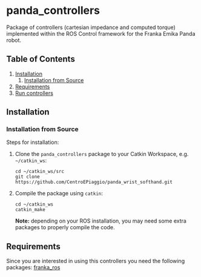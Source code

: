 # panda_controllers

Package of controllers (cartesian impedance and computed torque) implemented within the ROS Control framework for the Franka Emika Panda robot.

## Table of Contents
1. [Installation](#markdown-header-installation)
   1. [Installation from Source](#markdown-header-from-source)
1. [Requirements](#markdown-header-requirements)
1. [Run controllers](#markdown-header-overviews)

## Installation
### Installation from Source

Steps for installation:

1. Clone the `panda_controllers` package to your Catkin Workspace, e.g. `~/catkin_ws`:
   ```
   cd ~/catkin_ws/src
   git clone https://github.com/CentroEPiaggio/panda_wrist_softhand.git 
   ```

1. Compile the package using `catkin`:
   ```
   cd ~/catkin_ws
   catkin_make
   ```
   **Note:** depending on your ROS installation, you may need some extra packages to properly compile the code.
   
## Requirements 
Since you are interested in using this controllers you need the following packages: [franka_ros](https://github.com/CentroEPiaggio/franka_ros.git)
